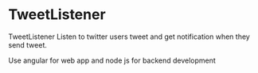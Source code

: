 # TweetListener
TweetListener
Listen to twitter users tweet and get notification when they send tweet.


Use angular for web app and node js for backend development
